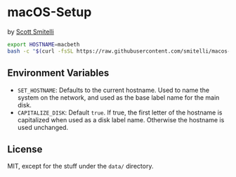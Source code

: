 # macOS-Setup

by [Scott Smitelli](mailto:scott@smitelli.com)

```bash
export HOSTNAME=macbeth
bash -c "$(curl -fsSL https://raw.githubusercontent.com/smitelli/macos-setup/HEAD/setup.sh)"
```

## Environment Variables

* `SET_HOSTNAME`: Defaults to the current hostname. Used to name the system on the network, and used as the base label name for the main disk.
* `CAPITALIZE_DISK`: Default `true`. If true, the first letter of the hostname is capitalized when used as a disk label name. Otherwise the hostname is used unchanged.

## License

MIT, except for the stuff under the `data/` directory.

